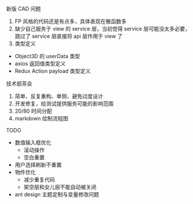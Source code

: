 新版 CAD 问题
1. FP 风格的代码还是有点多，具体表现在散函数多
2. 缺少自己服务于 view 的 service 层，当初觉得 service 层可能没太多必要，跳过了 service 层直接将 api 层作用于 view 了
3. 类型定义
  * Object3D 的 userData 类型
  * axios 返回值类型定义
  * Redux Action payload 类型定义

技术部茶会
1. 简单、反复重构、单侧、避免过度设计
2. 开发修复，给测试提供服务可能的影响范围
3. 20/80 时间分配
4. markdown 绘制流程图

TODO
* 数值输入框优化
  * 滚动操作
  * 空白重置
* 用户选择刷新不重置
* 物件优化
  * 减少重复代码
  * 架空层和女儿层不能自动被关闭
* ant design 主题定制与变量修改问题